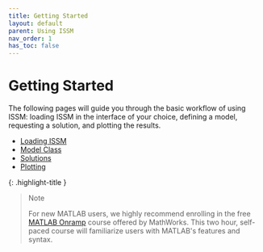 ```yaml
---
title: Getting Started
layout: default
parent: Using ISSM
nav_order: 1
has_toc: false
---
```


<h1>Getting Started</h1>
The following pages will guide you through the basic workflow of using ISSM: loading ISSM in the interface of your choice, defining a model, requesting a solution, and plotting the results.

- <a href="loading-issm" target="_top">Loading ISSM</a>
- <a href="model-class" target="_top">Model Class</a>
- <a href="solutions" target="_top">Solutions</a>
- <a href="plotting" target="_top">Plotting</a>

{: .highlight-title }
> Note
>
> For new MATLAB users, we highly recommend enrolling in the free <a href="https://matlabacademy.mathworks.com/details/matlab-onramp/gettingstarted" target="_blank">MATLAB Onramp</a> course offered by MathWorks. This two hour, self-paced course will familiarize users with MATLAB's features and syntax.

